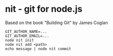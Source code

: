 # nit - git for node.js

Based on the book "Building Git" by James Coglan

    GIT_AUTHOR_NAME=...
    GIT_AUTHOR_EMAIL=...
    node nit init
    node nit add <path>
    echo message | node nit commit
